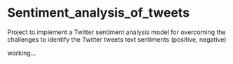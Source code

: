 # Sentiment_analysis_of_tweets
Project to implement a Twitter sentiment analysis model for overcoming the challenges to identify the Twitter tweets text sentiments (positive, negative)

working...
